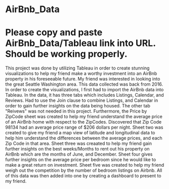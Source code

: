 # AirBnb_Data
# Please copy and paste AirBnb_Data/Tableau link into URL. Should be working properly. 

This project was done by utilizing Tableau in order to create stunning visualizations to help my friend make a worthy investment into an AirBnb property in his foreseeable future. My friend was interested in looking into the great Seattle Washington area. This data collected was back from 2016. In order to create the visualizations, I first had to import the AirBnb data into Tableau. In the data, it has three tabs which includes Listings, Calendar, and Reviews. Had to use the Join clause to combine Listings, and Calendar in order to gain further insights on the data being housed. The other tab "Reivews" was not needed in this project. Furthermore, the Price by ZipCode sheet was created to help my friend understand the average price of an AirBnb home with respect to the ZipCodes. Discovered that Zip Code 98134 had an average price range of $206 dollars per night. Sheet two was created to give my friend a map view of latitude and longitudinal data to help him understand the differences between the average prices, and each Zip Code in that area. Sheet three was creaated to help my friend gain further insights on the best weeks/Months to rent out his property on AirBnb which are the months of June, and December. Sheet four gives further insights on the average price per bedroom since he would like to make a great return on investment. Sheet five was created to help my friend weigh out the competition by the number of bedroom listings on Airbnb. All of this data was then added into one by creating a dashboard to present to my friend.  
